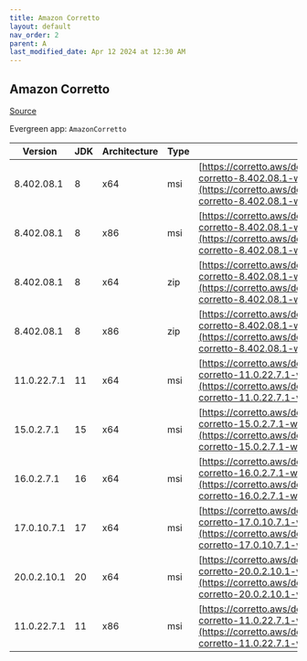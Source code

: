 ```yaml
---
title: Amazon Corretto
layout: default
nav_order: 2
parent: A
last_modified_date: Apr 12 2024 at 12:30 AM
---
```


## Amazon Corretto

[Source](https://aws.amazon.com/corretto/)

Evergreen app: `AmazonCorretto`

| Version     | JDK | Architecture | Type | URI                                                                                                                                                                                                      |
| ----------- | --- | ------------ | ---- | -------------------------------------------------------------------------------------------------------------------------------------------------------------------------------------------------------- |
| 8.402.08.1  | 8   | x64          | msi  | [https://corretto.aws/downloads/resources/8.402.08.1/amazon-corretto-8.402.08.1-windows-x64-jdk.msi](https://corretto.aws/downloads/resources/8.402.08.1/amazon-corretto-8.402.08.1-windows-x64-jdk.msi) |
| 8.402.08.1  | 8   | x86          | msi  | [https://corretto.aws/downloads/resources/8.402.08.1/amazon-corretto-8.402.08.1-windows-x86-jdk.msi](https://corretto.aws/downloads/resources/8.402.08.1/amazon-corretto-8.402.08.1-windows-x86-jdk.msi) |
| 8.402.08.1  | 8   | x64          | zip  | [https://corretto.aws/downloads/resources/8.402.08.1/amazon-corretto-8.402.08.1-windows-x64-jre.zip](https://corretto.aws/downloads/resources/8.402.08.1/amazon-corretto-8.402.08.1-windows-x64-jre.zip) |
| 8.402.08.1  | 8   | x86          | zip  | [https://corretto.aws/downloads/resources/8.402.08.1/amazon-corretto-8.402.08.1-windows-x86-jre.zip](https://corretto.aws/downloads/resources/8.402.08.1/amazon-corretto-8.402.08.1-windows-x86-jre.zip) |
| 11.0.22.7.1 | 11  | x64          | msi  | [https://corretto.aws/downloads/resources/11.0.22.7.1/amazon-corretto-11.0.22.7.1-windows-x64.msi](https://corretto.aws/downloads/resources/11.0.22.7.1/amazon-corretto-11.0.22.7.1-windows-x64.msi)     |
| 15.0.2.7.1  | 15  | x64          | msi  | [https://corretto.aws/downloads/resources/15.0.2.7.1/amazon-corretto-15.0.2.7.1-windows-x64.msi](https://corretto.aws/downloads/resources/15.0.2.7.1/amazon-corretto-15.0.2.7.1-windows-x64.msi)         |
| 16.0.2.7.1  | 16  | x64          | msi  | [https://corretto.aws/downloads/resources/16.0.2.7.1/amazon-corretto-16.0.2.7.1-windows-x64.msi](https://corretto.aws/downloads/resources/16.0.2.7.1/amazon-corretto-16.0.2.7.1-windows-x64.msi)         |
| 17.0.10.7.1 | 17  | x64          | msi  | [https://corretto.aws/downloads/resources/17.0.10.7.1/amazon-corretto-17.0.10.7.1-windows-x64.msi](https://corretto.aws/downloads/resources/17.0.10.7.1/amazon-corretto-17.0.10.7.1-windows-x64.msi)     |
| 20.0.2.10.1 | 20  | x64          | msi  | [https://corretto.aws/downloads/resources/20.0.2.10.1/amazon-corretto-20.0.2.10.1-windows-x64.msi](https://corretto.aws/downloads/resources/20.0.2.10.1/amazon-corretto-20.0.2.10.1-windows-x64.msi)     |
| 11.0.22.7.1 | 11  | x86          | msi  | [https://corretto.aws/downloads/resources/11.0.22.7.1/amazon-corretto-11.0.22.7.1-windows-x86.msi](https://corretto.aws/downloads/resources/11.0.22.7.1/amazon-corretto-11.0.22.7.1-windows-x86.msi)     |
